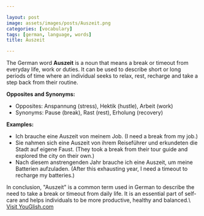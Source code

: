 ```yaml
---

layout: post
image: assets/images/posts/Auszeit.png
categories: [vocabulary]
tags: [german, language, words]
title: Auszeit

---
```


The German word **Auszeit** is a noun that means a break or timeout from everyday life, work or duties. It can be used to describe short or long periods of time where an individual seeks to relax, rest, recharge and take a step back from their routine.

**Opposites and Synonyms:** 

- Opposites: Anspannung (stress), Hektik (hustle), Arbeit (work)
- Synonyms: Pause (break), Rast (rest), Erholung (recovery)

**Examples:**

- Ich brauche eine Auszeit von meinem Job. (I need a break from my job.)
- Sie nahmen sich eine Auszeit von ihrem Reiseführer und erkundeten die Stadt auf eigene Faust. (They took a break from their tour guide and explored the city on their own.)
- Nach diesem anstrengenden Jahr brauche ich eine Auszeit, um meine Batterien aufzuladen. (After this exhausting year, I need a timeout to recharge my batteries.)

In conclusion, "Auszeit" is a common term used in German to describe the need to take a break or timeout from daily life. It is an essential part of self-care and helps individuals to be more productive, healthy and balanced.\ <a id="yg-widget-0" class="youglish-widget" data-query="Auszeit" data-lang="german" data-components="8412" data-auto-start="0" data-bkg-color="theme_light" data-title="How%20to%20pronounce%20Auszeit%20in%20German"  rel="nofollow" href="https://youglish.com">Visit YouGlish.com</a><script async src="https://youglish.com/public/emb/widget.js" charset="utf-8"></script>